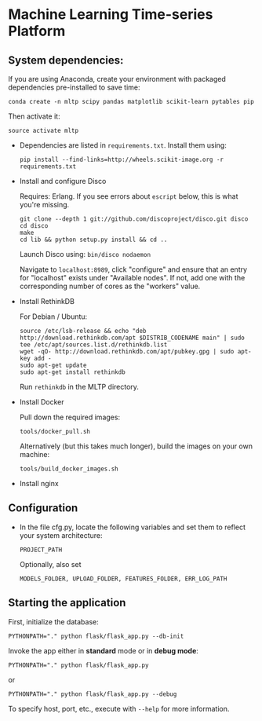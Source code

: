 # Machine Learning Time-series Platform


## System dependencies:

   If you are using Anaconda, create your environment with packaged
   dependencies pre-installed to save time:

   ``conda create -n mltp scipy pandas matplotlib scikit-learn pytables pip``

   Then activate it:

   ``source activate mltp``

   * Dependencies are listed in ``requirements.txt``.  Install them using:

     ``pip install --find-links=http://wheels.scikit-image.org -r requirements.txt``

   * Install and configure Disco

     Requires: Erlang. If you see errors about `escript` below,
     this is what you're missing.

     ```
     git clone --depth 1 git://github.com/discoproject/disco.git disco
     cd disco
     make
     cd lib && python setup.py install && cd ..
     ```

     Launch Disco using: ``bin/disco nodaemon``

     Navigate to ``localhost:8989``, click "configure" and ensure that
     an entry for "localhost" exists under "Available nodes".  If not,
     add one with the corresponding number of cores as the "workers" value.

   * Install RethinkDB

     For Debian / Ubuntu:

     ```
     source /etc/lsb-release && echo "deb http://download.rethinkdb.com/apt $DISTRIB_CODENAME main" | sudo tee /etc/apt/sources.list.d/rethinkdb.list
     wget -qO- http://download.rethinkdb.com/apt/pubkey.gpg | sudo apt-key add -
     sudo apt-get update
     sudo apt-get install rethinkdb
     ```

     Run ``rethinkdb`` in the MLTP directory.

   * Install Docker

     Pull down the required images:

     ``tools/docker_pull.sh``

     Alternatively (but this takes much longer), build the images on your own
     machine:

     ``tools/build_docker_images.sh``

   * Install nginx


## Configuration

   * In the file cfg.py, locate the following variables and set them
     to reflect your system architecture:

     ``PROJECT_PATH``

     Optionally, also set

     ``MODELS_FOLDER, UPLOAD_FOLDER, FEATURES_FOLDER, ERR_LOG_PATH``


## Starting the application

   First, initialize the database:

   ``PYTHONPATH="." python flask/flask_app.py --db-init``

   Invoke the app either in **standard** mode or in **debug mode**:

   ``PYTHONPATH="." python flask/flask_app.py``

   or

   ``PYTHONPATH="." python flask/flask_app.py --debug``

   To specify host, port, etc., execute with ``--help`` for more information.
